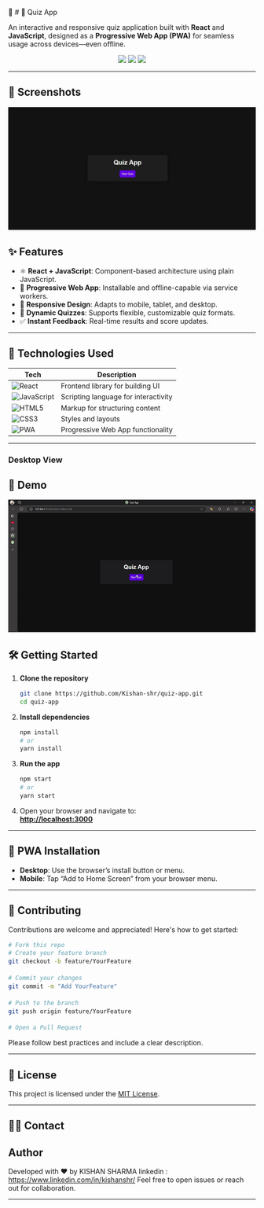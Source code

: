 
🧠 # 🧐 Quiz App

An interactive and responsive quiz application built with **React** and **JavaScript**, designed as a **Progressive Web App (PWA)** for seamless usage across devices—even offline.

<p align="center">
  <img src="https://img.shields.io/badge/React-20232A?style=for-the-badge&logo=react&logoColor=61DAFB"/>
  <img src="https://img.shields.io/badge/JavaScript-F7DF1E?style=for-the-badge&logo=javascript&logoColor=black"/>
  <img src="https://img.shields.io/badge/PWA-5A0FC8?style=for-the-badge&logo=pwa&logoColor=white"/>
</p>

---
## 📸 Screenshots
![App Demo](Screenshot.jpeg)

## ✨ Features

- ⚛️ **React + JavaScript**: Component-based architecture using plain JavaScript.
- 📲 **Progressive Web App**: Installable and offline-capable via service workers.
- 📱 **Responsive Design**: Adapts to mobile, tablet, and desktop.
- 🧹 **Dynamic Quizzes**: Supports flexible, customizable quiz formats.
- ✅ **Instant Feedback**: Real-time results and score updates.

---

## 🚀 Technologies Used

| Tech | Description |
|------|-------------|
| ![React](https://img.shields.io/badge/-React-20232A?style=flat&logo=react) | Frontend library for building UI |
| ![JavaScript](https://img.shields.io/badge/-JavaScript-F7DF1E?style=flat&logo=javascript&logoColor=black) | Scripting language for interactivity |
| ![HTML5](https://img.shields.io/badge/-HTML5-E34F26?style=flat&logo=html5&logoColor=white) | Markup for structuring content |
| ![CSS3](https://img.shields.io/badge/-CSS3-1572B6?style=flat&logo=css3&logoColor=white) | Styles and layouts |
| ![PWA](https://img.shields.io/badge/-PWA-5A0FC8?style=flat&logo=pwa) | Progressive Web App functionality |

---
### Desktop View
## 🚀 Demo

![App Demo](QuizApp.gif)





## 🛠️ Getting Started

1. **Clone the repository**
   ```bash
   git clone https://github.com/Kishan-shr/quiz-app.git
   cd quiz-app
   ```

2. **Install dependencies**
   ```bash
   npm install
   # or
   yarn install
   ```

3. **Run the app**
   ```bash
   npm start
   # or
   yarn start
   ```

4. Open your browser and navigate to:  
   **[http://localhost:3000](http://localhost:3000)**

---

## 📱 PWA Installation

- **Desktop**: Use the browser’s install button or menu.
- **Mobile**: Tap “Add to Home Screen” from your browser menu.

---

## 🤝 Contributing

Contributions are welcome and appreciated! Here's how to get started:

```bash
# Fork this repo
# Create your feature branch
git checkout -b feature/YourFeature

# Commit your changes
git commit -m "Add YourFeature"

# Push to the branch
git push origin feature/YourFeature

# Open a Pull Request
```

Please follow best practices and include a clear description.

---

## 📄 License

This project is licensed under the [MIT License](LICENSE).

---

## 🤛🏼 Contact

## Author
Developed with ❤️ by KISHAN SHARMA
linkedin : https://www.linkedin.com/in/kishanshr/
Feel free to open issues or reach out for collaboration.

---



